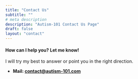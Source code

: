 ```yaml
---
title: "Contact Us"
subtitle: ""
# meta description
description: "Autism-101 Contact Us Page"
draft: false
layout: "contact"
---
```



#### How can I help you? Let me know!
I will try my best to answer or point you in the right direction.

* **Mail: contact@autism-101.com**